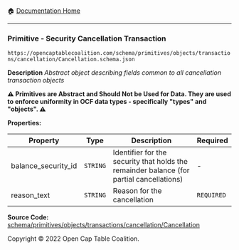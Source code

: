 :house: [Documentation Home](../../../../../../)

---

### Primitive - Security Cancellation Transaction

`https://opencaptablecoalition.com/schema/primitives/objects/transactions/cancellation/Cancellation.schema.json`

**Description** _Abstract object describing fields common to all cancellation transaction objects_

**:warning: Primitives are Abstract and Should Not be Used for Data. They are used to enforce uniformity in OCF data types - specifically "types" and "objects". :warning:**

**Properties:**

| Property            | Type     | Description                                                                              | Required   |
| ------------------- | -------- | ---------------------------------------------------------------------------------------- | ---------- |
| balance_security_id | `STRING` | Identifier for the security that holds the remainder balance (for partial cancellations) | -          |
| reason_text         | `STRING` | Reason for the cancellation                                                              | `REQUIRED` |

**Source Code:** [schema/primitives/objects/transactions/cancellation/Cancellation](/../../../../../../../schema/primitives/objects/transactions/cancellation/Cancellation.schema.json)

Copyright © 2022 Open Cap Table Coalition.
